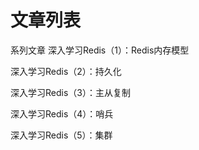 # 文章列表

[](https://github.com/ZhongFuCheng3y/3y)




[](http://www.cnblogs.com/kismetv/p/8654978.html)
系列文章
深入学习Redis（1）：Redis内存模型

深入学习Redis（2）：持久化

深入学习Redis（3）：主从复制

深入学习Redis（4）：哨兵

深入学习Redis（5）：集群




